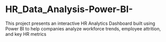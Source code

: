 # HR_Data_Analysis-Power-BI-
This project presents an interactive HR Analytics Dashboard built using Power BI to help companies analyze workforce trends, employee attrition, and key HR metrics
